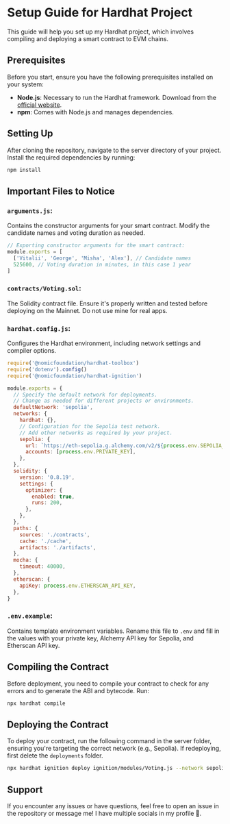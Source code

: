 # Setup Guide for Hardhat Project

This guide will help you set up my Hardhat project, which involves compiling and deploying a smart contract to EVM chains.

## Prerequisites

Before you start, ensure you have the following prerequisites installed on your system:

- **Node.js**: Necessary to run the Hardhat framework. Download from the [official website](https://nodejs.org/).
- **npm**: Comes with Node.js and manages dependencies.

## Setting Up

After cloning the repository, navigate to the server directory of your project. Install the required dependencies by running:

```bash
npm install
```

## Important Files to Notice

### `arguments.js`:

Contains the constructor arguments for your smart contract. Modify the candidate names and voting duration as needed.

```javascript
// Exporting constructor arguments for the smart contract:
module.exports = [
  ['Vitalii', 'George', 'Misha', 'Alex'], // Candidate names
  525600, // Voting duration in minutes, in this case 1 year
]
```

### `contracts/Voting.sol`:

The Solidity contract file. Ensure it's properly written and tested before deploying on the Mainnet. Do not use mine for real apps.

### `hardhat.config.js`:

Configures the Hardhat environment, including network settings and compiler options.

```javascript
require('@nomicfoundation/hardhat-toolbox')
require('dotenv').config()
require('@nomicfoundation/hardhat-ignition')

module.exports = {
  // Specify the default network for deployments.
  // Change as needed for different projects or environments.
  defaultNetwork: 'sepolia',
  networks: {
    hardhat: {},
    // Configuration for the Sepolia test network.
    // Add other networks as required by your project.
    sepolia: {
      url: `https://eth-sepolia.g.alchemy.com/v2/${process.env.SEPOLIA_ALCHEMY_API_KEY}`,
      accounts: [process.env.PRIVATE_KEY],
    },
  },
  solidity: {
    version: '0.8.19',
    settings: {
      optimizer: {
        enabled: true,
        runs: 200,
      },
    },
  },
  paths: {
    sources: './contracts',
    cache: './cache',
    artifacts: './artifacts',
  },
  mocha: {
    timeout: 40000,
  },
  etherscan: {
    apiKey: process.env.ETHERSCAN_API_KEY,
  },
}
```

### `.env.example`:

Contains template environment variables. Rename this file to `.env` and fill in the values with your private key, Alchemy API key for Sepolia, and Etherscan API key.

## Compiling the Contract

Before deployment, you need to compile your contract to check for any errors and to generate the ABI and bytecode. Run:

```bash
npx hardhat compile
```

## Deploying the Contract

To deploy your contract, run the following command in the server folder, ensuring you're targeting the correct network (e.g., Sepolia). If redeploying, first delete the `deployments` folder.

```bash
npx hardhat ignition deploy ignition/modules/Voting.js --network sepolia
```

## Support

If you encounter any issues or have questions, feel free to open an issue in the repository or message me! I have multiple socials in my profile 🔗.
